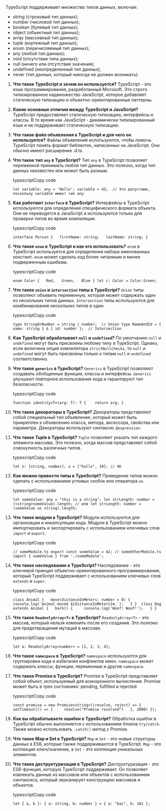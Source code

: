 TypeScript поддерживает множество типов данных, включая:

- string (строковый тип данных);
- number (числовой тип данных);
- boolean (булевый тип данных);
- object (объектный тип данных);
- array (массивный тип данных);
- tuple (кортежный тип данных);
- enum (перечисляемый тип данных);
- any (любой тип данных);
- void (отсутствие типа данных);
- null (ничего или отсутствие значения);
- undefined (неопределенный тип данных);
- never (тип данных, который никогда не должен возникать).
1. **Что такое TypeScript и зачем он используется?** TypeScript - это язык программирования, разработанный Microsoft. Это строго типизированное надмножество JavaScript, которое добавляет статическую типизацию и объектно-ориентированные паттерны.
    
2. **Какие основные отличия между TypeScript и JavaScript?** TypeScript предоставляет статическую типизацию, интерфейсы и классы. В то время как JavaScript - динамически типизированный язык и не поддерживает статическую типизацию.
    
3. **Что такое файл объявления в TypeScript и для чего он используется?** Файлы объявлений используются, чтобы помочь TypeScript понять формат библиотек, написанных на JavaScript. Они обычно имеют расширение .d.ts.
    
4. **Что такое тип `any` в TypeScript?** Тип `any` в TypeScript позволяет переменной принимать любой тип данных. Это полезно, когда тип данных неизвестен или может быть разным.
    
    typescriptCopy code
    
    `let variable: any = 'Hello'; variable = 42;  // Это допустимо, поскольку variable имеет тип any`
    
5. **Как работают `interface` в TypeScript?** Интерфейсы в TypeScript используются для определения специфического формата объекта. Они не переводятся в JavaScript и используются только для проверки типов во время компиляции.
    
    typescriptCopy code
    
    `interface Person {   firstName: string;   lastName: string; }`
    
6. **Что такое `enum` в TypeScript и как его использовать?** `enum` в TypeScript используется для определения набора именованных констант. `enum` может сделать код более читаемым и менее подверженным ошибкам.
    
    typescriptCopy code
    
    `enum Color {   Red,   Green,   Blue } let c: Color = Color.Green;`
    
7. **Что такое `union` и `intersection` типы в TypeScript?** `Union` типы позволяют объявить переменную, которая может содержать один из нескольких типов данных. `Intersection` типы используются для комбинирования нескольких типов в один.
    
    typescriptCopy code
    
    `type StringOrNumber = string | number;  // Union type NameAndId = { name: string } & { id: number };  // Intersection`
    
8. **Как TypeScript обрабатывает `null` и `undefined`?** По умолчанию `null` и `undefined` могут быть присвоены любому типу в TypeScript. Однако, если включена опция компилятора `strictNullChecks`, то `null` и `undefined` могут быть присвоены только к типам `null` и `undefined` соответственно.
    
9. **Что такое `generics` в TypeScript?** `Generics` в TypeScript позволяют создавать обобщенные функции, классы и интерфейсы. `Generics` улучшают повторное использование кода и гарантируют тип безопасности.
    
    typescriptCopy code
    
    `function identity<T>(arg: T): T {    return arg; }`
    
10. **Что такое декораторы в TypeScript?** Декораторы представляют собой специальный тип объявления, который может быть прикреплен к объявлению класса, метода, аксессора, свойства или параметра. Декораторы используют синтаксис `@expression`.
    
11. **Что такое Tuple в TypeScript?** `Tuple` позволяет указать тип каждого элемента массива. Это полезно, когда массив представляет собой совокупность различных типов.
    
    typescriptCopy code
    
    `let x: [string, number]; x = ["hello", 10]; // OK`
    
12. **Как можно привести типы в TypeScript?** Приведение типов можно сделать с использованием угловых скобок или оператора `as`.
    
    typescriptCopy code
    
    `let someValue: any = "this is a string"; let strLength: number = (<string>someValue).length; // или let strLength: number = (someValue as string).length;`
    
13. **Что такое модули в TypeScript?** Модули используются для организации и инкапсуляции кода. Модули в TypeScript можно импортировать и экспортировать с использованием ключевых слов `import` и `export`.
    
    typescriptCopy code
    
    `// someModule.ts export const someValue = 42; // someOtherModule.ts import { someValue } from './someModule';`
    
14. **Что такое наследование в TypeScript?** Наследование - это ключевой принцип объектно-ориентированного программирования, который TypeScript поддерживает с использованием ключевых слов `extends` и `super`.
    
    typescriptCopy code
    
    ``class Animal {   move(distanceInMeters: number = 0) {     console.log(`Animal moved ${distanceInMeters}m.`);   } }  class Dog extends Animal {   bark() {     console.log('Woof! Woof!');   } }``
    
15. **Что такое `ReadonlyArray<T>` в TypeScript?** `ReadonlyArray<T>` - это массив, который нельзя изменить после его создания. Это полезно для предотвращения мутаций в массиве.
    
    typescriptCopy code
    
    `let a: ReadonlyArray<number> = [1, 2, 3, 4];`
    
16. **Что такое `namespace` в TypeScript?** `namespace` используются для группировки кода и избегания конфликтов имен. `namespace` может содержать классы, функции, переменные и другие `namespace`.
    
17. **Что такое Promise в TypeScript?** Promise в TypeScript представляет собой объект, используемый для асинхронного вычисления. Promise может быть в трех состояниях: pending, fulfilled и rejected.
    
    typescriptCopy code
    
    `const promise = new Promise<string>((resolve, reject) => {   setTimeout(() => {     resolve("Promise resolved")   }, 2000) });`
    
18. **Как вы обрабатываете ошибки в TypeScript?** Обработка ошибок в TypeScript обычно выполняется с использованием блоков `try/catch`. Также можно использовать `.catch()` метод с Promise.
    
19. **Что такое Map и Set в TypeScript?** `Map` и `Set` - это новые структуры данных в ES6, которые также поддерживаются в TypeScript. `Map` - это коллекция ключ/значение, а `Set` - это коллекция уникальных элементов.
    
20. **Что такое деструктуризация в TypeScript?** Деструктуризация - это ES6-функция, которую TypeScript поддерживает. Он позволяет извлекать данные из массивов или объектов с использованием синтаксиса, который зеркалирует конструкцию массивов и объектов.
    
    typescriptCopy code
    
    `let { a, b }: { a: string, b: number } = { a: "baz", b: 101 };`